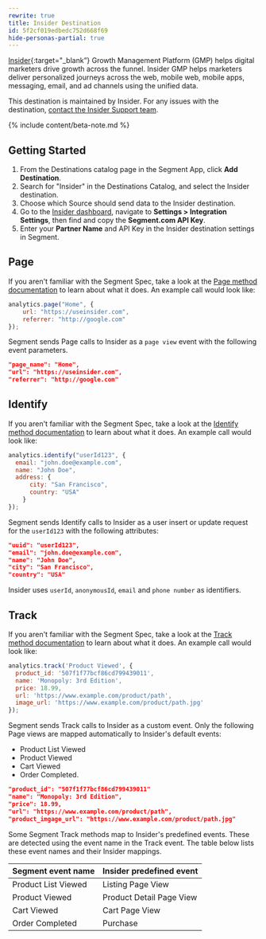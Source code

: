 ```yaml
---
rewrite: true
title: Insider Destination
id: 5f2cf019edbedc752d668f69
hide-personas-partial: true
---
```

[Insider](https://useinsider.com/?utm_source=segmentio&utm_medium=docs&utm_campaign=partners){:target="_blank”} Growth Management Platform (GMP) helps digital marketers drive growth across the funnel. Insider GMP helps marketers deliver personalized journeys across the web, mobile web, mobile apps, messaging, email, and ad channels using the unified data.

This destination is maintained by Insider. For any issues with the destination, [contact the Insider Support team](mailto:pst@useinsider.com).

{% include content/beta-note.md %}

## Getting Started

1. From the Destinations catalog page in the Segment App, click **Add Destination**.
2. Search for "Insider" in the Destinations Catalog, and select the Insider destination.
3. Choose which Source should send data to the Insider destination.
4. Go to the [Insider dashboard](https://inone.useinsider.com/), navigate to **Settings > Integration Settings**, then find and copy the **Segment.com API Key**.
5. Enter your **Partner Name** and API Key in the Insider destination settings in Segment.

## Page

If you aren't familiar with the Segment Spec, take a look at the [Page method documentation](/docs/connections/spec/page/) to learn about what it does. An example call would look like:

```js
analytics.page("Home", {
    url: "https://useinsider.com",
    referrer: "http://google.com"
});
```

Segment sends Page calls to Insider as a `page view` event with the following event parameters.

```json
"page_name": "Home",
"url": "https://useinsider.com",
"referrer": "http://google.com"
```

## Identify

If you aren't familiar with the Segment Spec,  take a look at the [Identify method documentation](/docs/connections/spec/identify/) to learn about what it does. An example call would look like:

```js
analytics.identify("userId123", {
  email: "john.doe@example.com",
  name: "John Doe",
  address: {
      city: "San Francisco",
      country: "USA"
    }
});
```

Segment sends Identify calls to Insider as a user insert or update request for the `userId123` with the following attributes:

```json
"uuid": "userId123",
"email": "john.doe@example.com",
"name": "John Doe",
"city": "San Francisco",
"country": "USA"
```

Insider uses `userId`, `anonymousId`, `email` and `phone number` as identifiers.

## Track

If you aren't familiar with the Segment Spec,  take a look at the [Track method documentation](/docs/connections/spec/track/) to learn about what it does. An example call would look like:

```js
analytics.track('Product Viewed', {
  product_id: '507f1f77bcf86cd799439011',
  name: 'Monopoly: 3rd Edition',
  price: 18.99,
  url: 'https://www.example.com/product/path',
  image_url: 'https://www.example.com/product/path.jpg'
});
```

Segment sends Track calls to Insider as a custom event. Only the following Page views are mapped automatically to Insider's default events:
- Product List Viewed
- Product Viewed
- Cart Viewed
- Order Completed.

```json
"product_id": "507f1f77bcf86cd799439011"
"name": "Monopoly: 3rd Edition",
"price": 18.99,
"url": "https://www.example.com/product/path",
"product_imgage_url": "https://www.example.com/product/path.jpg"
```

Some Segment Track methods map to Insider's predefined events. These are detected using the event name in the Track event. The table below lists these event names and their Insider mappings.

| Segment event name  | Insider predefined event |
| ------------------- | ------------------------ |
| Product List Viewed | Listing Page View        |
| Product Viewed      | Product Detail Page View |
| Cart Viewed         | Cart Page View           |
| Order Completed     | Purchase                 |
